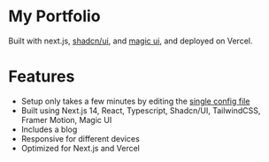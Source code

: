 # My Portfolio

Built with next.js, [shadcn/ui](https://ui.shadcn.com/), and [magic ui](https://magicui.design/), and deployed on Vercel.

# Features

- Setup only takes a few minutes by editing the [single config file](./src/data/resume.tsx)
- Built using Next.js 14, React, Typescript, Shadcn/UI, TailwindCSS, Framer Motion, Magic UI
- Includes a blog
- Responsive for different devices
- Optimized for Next.js and Vercel
